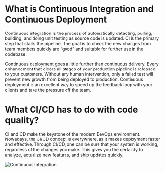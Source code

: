 # What is Continuous Integration and Continuous Deployment

Continuous integration is the process of automatically detecting, pulling, building, and doing unit testing as source code is updated. CI is the primary step that starts the pipeline. The goal is to check the new changes from team members quickly are “good” and suitable for further use in the codebase.

Continuous deployment goes a little further than continuous delivery. Every enhancement that clears all stages of your production pipeline is released to your customers. Without any human intervention, only a failed test will prevent new growth from being deployed to production. Continuous deployment is an excellent way to speed up the feedback loop with your clients and take the pressure off the team.


# What CI/CD has to do with code quality?

CI and CD make the keystone of the modern DevOps environment. Nowadays, the CI/CD concept is everywhere, as it makes deployment faster and effective. Through CI/CD, one can be sure that your system is working, regardless of the changes you make. This gives you the certainty to analyze, actualize new features, and ship updates quickly.





![Continuous Integration](https://user-images.githubusercontent.com/101557710/164672683-86e89844-41df-40bb-a6a3-b65ff8b693e0.PNG)
